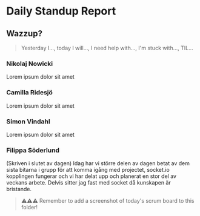# Daily Standup Report

## Wazzup?

> Yesterday I…, today I will…, I need help with…, I'm stuck with…, TIL…

### Nikolaj Nowicki

Lorem ipsum dolor sit amet

### Camilla Ridesjö

Lorem ipsum dolor sit amet

### Simon Vindahl

Lorem ipsum dolor sit amet

### Filippa Söderlund

(Skriven i slutet av dagen) Idag har vi större delen av dagen betat av dem sista bitarna i grupp för att komma igång med projectet, socket.io kopplingen fungerar och vi har delat upp och planerat en stor del av veckans arbete. Delvis sitter jag fast med socket då kunskapen är bristande. 

> ⚠️⚠️⚠️ Remember to add a screenshot of today's scrum board to this folder!
